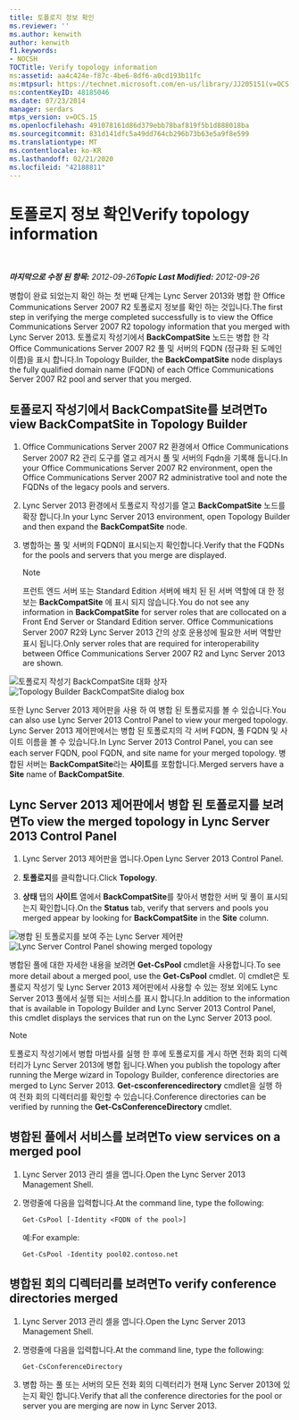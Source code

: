 ```yaml
---
title: 토폴로지 정보 확인
ms.reviewer: ''
ms.author: kenwith
author: kenwith
f1.keywords:
- NOCSH
TOCTitle: Verify topology information
ms:assetid: aa4c424e-f87c-4be6-8df6-a0cd193b11fc
ms:mtpsurl: https://technet.microsoft.com/en-us/library/JJ205151(v=OCS.15)
ms:contentKeyID: 48185046
ms.date: 07/23/2014
manager: serdars
mtps_version: v=OCS.15
ms.openlocfilehash: 491078161d86d379ebb78baf819f5b1d888018ba
ms.sourcegitcommit: 831d141dfc5a49dd764cb296b73b63e5a9f8e599
ms.translationtype: MT
ms.contentlocale: ko-KR
ms.lasthandoff: 02/21/2020
ms.locfileid: "42188811"
---
```

<div data-xmlns="http://www.w3.org/1999/xhtml">

<div class="topic" data-xmlns="http://www.w3.org/1999/xhtml" data-msxsl="urn:schemas-microsoft-com:xslt" data-cs="https://msdn.microsoft.com/">

<div data-asp="https://msdn2.microsoft.com/asp">

# <a name="verify-topology-information"></a><span data-ttu-id="383eb-102">토폴로지 정보 확인</span><span class="sxs-lookup"><span data-stu-id="383eb-102">Verify topology information</span></span>

</div>

<div id="mainSection">

<div id="mainBody">

<span> </span>

<span data-ttu-id="383eb-103">_**마지막으로 수정 된 항목:** 2012-09-26_</span><span class="sxs-lookup"><span data-stu-id="383eb-103">_**Topic Last Modified:** 2012-09-26_</span></span>

<span data-ttu-id="383eb-104">병합이 완료 되었는지 확인 하는 첫 번째 단계는 Lync Server 2013와 병합 한 Office Communications Server 2007 R2 토폴로지 정보를 확인 하는 것입니다.</span><span class="sxs-lookup"><span data-stu-id="383eb-104">The first step in verifying the merge completed successfully is to view the Office Communications Server 2007 R2 topology information that you merged with Lync Server 2013.</span></span> <span data-ttu-id="383eb-105">토폴로지 작성기에서 **BackCompatSite** 노드는 병합 한 각 Office Communications Server 2007 R2 풀 및 서버의 FQDN (정규화 된 도메인 이름)을 표시 합니다.</span><span class="sxs-lookup"><span data-stu-id="383eb-105">In Topology Builder, the **BackCompatSite** node displays the fully qualified domain name (FQDN) of each Office Communications Server 2007 R2 pool and server that you merged.</span></span>

<div>

## <a name="to-view-backcompatsite-in-topology-builder"></a><span data-ttu-id="383eb-106">토폴로지 작성기에서 BackCompatSite를 보려면</span><span class="sxs-lookup"><span data-stu-id="383eb-106">To view BackCompatSite in Topology Builder</span></span>

1.  <span data-ttu-id="383eb-107">Office Communications Server 2007 R2 환경에서 Office Communications Server 2007 R2 관리 도구를 열고 레거시 풀 및 서버의 Fqdn을 기록해 둡니다.</span><span class="sxs-lookup"><span data-stu-id="383eb-107">In your Office Communications Server 2007 R2 environment, open the Office Communications Server 2007 R2 administrative tool and note the FQDNs of the legacy pools and servers.</span></span>

2.  <span data-ttu-id="383eb-108">Lync Server 2013 환경에서 토폴로지 작성기를 열고 **BackCompatSite** 노드를 확장 합니다.</span><span class="sxs-lookup"><span data-stu-id="383eb-108">In your Lync Server 2013 environment, open Topology Builder and then expand the **BackCompatSite** node.</span></span>

3.  <span data-ttu-id="383eb-109">병합하는 풀 및 서버의 FQDN이 표시되는지 확인합니다.</span><span class="sxs-lookup"><span data-stu-id="383eb-109">Verify that the FQDNs for the pools and servers that you merge are displayed.</span></span>
    
    <div>
    

    > [!NOTE]  
    > <span data-ttu-id="383eb-110">프런트 엔드 서버 또는 Standard Edition 서버에 배치 된 된 서버 역할에 대 한 정보는 <STRONG>BackCompatSite</STRONG> 에 표시 되지 않습니다.</span><span class="sxs-lookup"><span data-stu-id="383eb-110">You do not see any information in <STRONG>BackCompatSite</STRONG> for server roles that are collocated on a Front End Server or Standard Edition server.</span></span> <span data-ttu-id="383eb-111">Office Communications Server 2007 R2와 Lync Server 2013 간의 상호 운용성에 필요한 서버 역할만 표시 됩니다.</span><span class="sxs-lookup"><span data-stu-id="383eb-111">Only server roles that are required for interoperability between Office Communications Server 2007 R2 and Lync Server 2013 are shown.</span></span>

    
    </div>

<span data-ttu-id="383eb-112">![토폴로지 작성기 BackCompatSite 대화 상자](images/JJ205243.62751c76-f018-4c6d-bb48-c61ef8974d31(OCS.15).jpg "토폴로지 작성기 BackCompatSite 대화 상자")</span><span class="sxs-lookup"><span data-stu-id="383eb-112">![Topology Builder BackCompatSite dialog box](images/JJ205243.62751c76-f018-4c6d-bb48-c61ef8974d31(OCS.15).jpg "Topology Builder BackCompatSite dialog box")</span></span>

<span data-ttu-id="383eb-113">또한 Lync Server 2013 제어판을 사용 하 여 병합 된 토폴로지를 볼 수 있습니다.</span><span class="sxs-lookup"><span data-stu-id="383eb-113">You can also use Lync Server 2013 Control Panel to view your merged topology.</span></span> <span data-ttu-id="383eb-114">Lync Server 2013 제어판에서는 병합 된 토폴로지의 각 서버 FQDN, 풀 FQDN 및 사이트 이름을 볼 수 있습니다.</span><span class="sxs-lookup"><span data-stu-id="383eb-114">In Lync Server 2013 Control Panel, you can see each server FQDN, pool FQDN, and site name for your merged topology.</span></span> <span data-ttu-id="383eb-115">병합된 서버는 **BackCompatSite**라는 **사이트**를 포함합니다.</span><span class="sxs-lookup"><span data-stu-id="383eb-115">Merged servers have a **Site** name of **BackCompatSite**.</span></span>

</div>

<div>

## <a name="to-view-the-merged-topology-in-lync-server-2013-control-panel"></a><span data-ttu-id="383eb-116">Lync Server 2013 제어판에서 병합 된 토폴로지를 보려면</span><span class="sxs-lookup"><span data-stu-id="383eb-116">To view the merged topology in Lync Server 2013 Control Panel</span></span>

1.  <span data-ttu-id="383eb-117">Lync Server 2013 제어판을 엽니다.</span><span class="sxs-lookup"><span data-stu-id="383eb-117">Open Lync Server 2013 Control Panel.</span></span>

2.  <span data-ttu-id="383eb-118">**토폴로지**를 클릭합니다.</span><span class="sxs-lookup"><span data-stu-id="383eb-118">Click **Topology**.</span></span>

3.  <span data-ttu-id="383eb-119">**상태** 탭의 **사이트** 열에서 **BackCompatSite**를 찾아서 병합한 서버 및 풀이 표시되는지 확인합니다.</span><span class="sxs-lookup"><span data-stu-id="383eb-119">On the **Status** tab, verify that servers and pools you merged appear by looking for **BackCompatSite** in the **Site** column.</span></span>

<span data-ttu-id="383eb-120">![병합 된 토폴로지를 보여 주는 Lync Server 제어판](images/JJ205151.f986ddd4-2040-454d-9389-7f6154b59cc9(OCS.15).jpg "병합 된 토폴로지를 보여 주는 Lync Server 제어판")</span><span class="sxs-lookup"><span data-stu-id="383eb-120">![Lync Server Control Panel showing merged topology](images/JJ205151.f986ddd4-2040-454d-9389-7f6154b59cc9(OCS.15).jpg "Lync Server Control Panel showing merged topology")</span></span>

<span data-ttu-id="383eb-121">병합된 풀에 대한 자세한 내용을 보려면 **Get-CsPool** cmdlet을 사용합니다.</span><span class="sxs-lookup"><span data-stu-id="383eb-121">To see more detail about a merged pool, use the **Get-CsPool** cmdlet.</span></span> <span data-ttu-id="383eb-122">이 cmdlet은 토폴로지 작성기 및 Lync Server 2013 제어판에서 사용할 수 있는 정보 외에도 Lync Server 2013 풀에서 실행 되는 서비스를 표시 합니다.</span><span class="sxs-lookup"><span data-stu-id="383eb-122">In addition to the information that is available in Topology Builder and Lync Server 2013 Control Panel, this cmdlet displays the services that run on the Lync Server 2013 pool.</span></span>

<div>


> [!NOTE]  
> <span data-ttu-id="383eb-123">토폴로지 작성기에서 병합 마법사를 실행 한 후에 토폴로지를 게시 하면 전화 회의 디렉터리가 Lync Server 2013에 병합 됩니다.</span><span class="sxs-lookup"><span data-stu-id="383eb-123">When you publish the topology after running the Merge wizard in Topology Builder, conference directories are merged to Lync Server 2013.</span></span> <span data-ttu-id="383eb-124"><STRONG>Get-csconferencedirectory</STRONG> cmdlet을 실행 하 여 전화 회의 디렉터리를 확인할 수 있습니다.</span><span class="sxs-lookup"><span data-stu-id="383eb-124">Conference directories can be verified by running the <STRONG>Get-CsConferenceDirectory</STRONG> cmdlet.</span></span>



</div>

</div>

<div>

## <a name="to-view-services-on-a-merged-pool"></a><span data-ttu-id="383eb-125">병합된 풀에서 서비스를 보려면</span><span class="sxs-lookup"><span data-stu-id="383eb-125">To view services on a merged pool</span></span>

1.  <span data-ttu-id="383eb-126">Lync Server 2013 관리 셸을 엽니다.</span><span class="sxs-lookup"><span data-stu-id="383eb-126">Open the Lync Server 2013 Management Shell.</span></span>

2.  <span data-ttu-id="383eb-127">명령줄에 다음을 입력합니다.</span><span class="sxs-lookup"><span data-stu-id="383eb-127">At the command line, type the following:</span></span>
    
        Get-CsPool [-Identity <FQDN of the pool>]
    
    <span data-ttu-id="383eb-128">예:</span><span class="sxs-lookup"><span data-stu-id="383eb-128">For example:</span></span>
    
        Get-CsPool -Identity pool02.contoso.net

</div>

<div>

## <a name="to-verify-conference-directories-merged"></a><span data-ttu-id="383eb-129">병합된 회의 디렉터리를 보려면</span><span class="sxs-lookup"><span data-stu-id="383eb-129">To verify conference directories merged</span></span>

1.  <span data-ttu-id="383eb-130">Lync Server 2013 관리 셸을 엽니다.</span><span class="sxs-lookup"><span data-stu-id="383eb-130">Open the Lync Server 2013 Management Shell.</span></span>

2.  <span data-ttu-id="383eb-131">명령줄에 다음을 입력합니다.</span><span class="sxs-lookup"><span data-stu-id="383eb-131">At the command line, type the following:</span></span>
    
        Get-CsConferenceDirectory

3.  <span data-ttu-id="383eb-132">병합 하는 풀 또는 서버의 모든 전화 회의 디렉터리가 현재 Lync Server 2013에 있는지 확인 합니다.</span><span class="sxs-lookup"><span data-stu-id="383eb-132">Verify that all the conference directories for the pool or server you are merging are now in Lync Server 2013.</span></span>

</div>

</div>

<span> </span>

</div>

</div>

</div>

